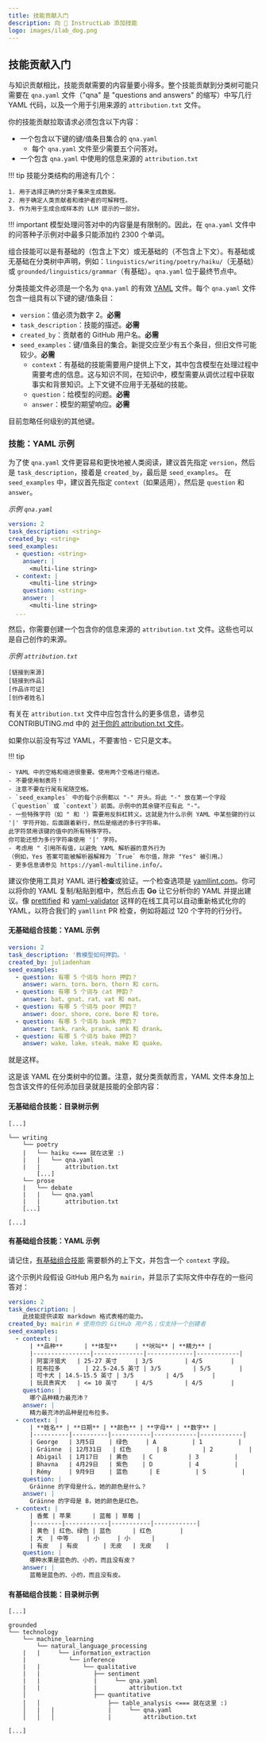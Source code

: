 ```yaml
---
title: 技能贡献入门
description: 向 🐶 InstructLab 添加技能
logo: images/ilab_dog.png
---
```

## 技能贡献入门

与知识贡献相比，技能贡献需要的内容量要小得多。整个技能贡献到分类树可能只需要在 `qna.yaml` 文件（"qna" 是 "questions and answers" 的缩写）中写几行 YAML 代码，以及一个用于引用来源的 `attribution.txt` 文件。

你的技能贡献拉取请求必须包含以下内容：

- 一个包含以下键的键/值条目集合的 `qna.yaml`
  - 每个 `qna.yaml` 文件至少需要五个问答对。
- 一个包含 `qna.yaml` 中使用的信息来源的 `attribution.txt`

!!! tip
    技能分类结构的用途有几个：

    1. 用于选择正确的分类子集来生成数据。
    2. 用于确定人类贡献者和维护者的可解释性。
    3. 作为用于生成合成样本的 LLM 提示的一部分。


!!! important
    模型处理问答对中的内容量是有限制的。因此，在 `qna.yaml` 文件中的问答种子示例对中最多只能添加约 2300 个单词。

组合技能可以是有基础的（包含上下文）或无基础的（不包含上下文）。有基础或无基础在分类树中声明，例如：`linguistics/writing/poetry/haiku/`（无基础）或 `grounded/linguistics/grammar`（有基础）。`qna.yaml` 位于最终节点中。

分类技能文件必须是一个名为 `qna.yaml` 的有效 [YAML](https://yaml.org/) 文件。每个 `qna.yaml` 文件包含一组具有以下键的键/值条目：

- `version`：值必须为数字 2。**必需**
- `task_description`：技能的描述。**必需**
- `created_by`：贡献者的 GitHub 用户名。**必需**
- `seed_examples`：键/值条目的集合。新提交应至少有五个条目，但旧文件可能较少。**必需**
  - `context`：有基础的技能需要用户提供上下文，其中包含模型在处理过程中需要考虑的信息。这与知识不同，在知识中，模型需要从调优过程中获取事实和背景知识。上下文键不应用于无基础的技能。
  - `question`：给模型的问题。**必需**
  - `answer`：模型的期望响应。**必需**

目前忽略任何级别的其他键。

### 技能：YAML 示例

为了使 `qna.yaml` 文件更容易和更快地被人类阅读，建议首先指定 `version`，然后是 `task_description`，接着是 `created_by`，最后是 `seed_examples`。
在 `seed_examples` 中，建议首先指定 `context`（如果适用），然后是 `question` 和 `answer`。

*示例 `qna.yaml`*

```yaml
version: 2
task_description: <string>
created_by: <string>
seed_examples:
  - question: <string>
    answer: |
      <multi-line string>
  - context: |
      <multi-line string>
    question: <string>
    answer: |
      <multi-line string>
  ...
```

然后，你需要创建一个包含你的信息来源的 `attribution.txt` 文件。这些也可以是自己创作的来源。

*示例 `attribution.txt`*

```text
[链接到来源]
[链接到作品]
[作品许可证]
[创作者姓名]
```

有关在 `attribution.txt` 文件中应包含什么的更多信息，请参见 CONTRIBUTING.md 中的 [对于你的 attribution.txt 文件](https://github.com/instructlab/taxonomy/blob/main/CONTRIBUTING.md#for-your-attributiontxt-file)。

如果你以前没有写过 YAML，不要害怕 - 它只是文本。

!!! tip

    - YAML 中的空格和缩进很重要。使用两个空格进行缩进。
    - 不要使用制表符！
    - 注意不要在行尾有尾随空格。
    - `seed_examples` 中的每个示例都以 "-" 开头。将此 "-" 放在第一个字段（`question` 或 `context`）前面。示例中的其余键不应有此 "-"。
    - 一些特殊字符（如 " 和 '）需要用反斜杠转义。这就是为什么示例 YAML 中某些键的行以 '|' 字符开始，后面跟着新行，然后是缩进的多行字符串。
    此字符禁用该键的值中的所有特殊字符。
    你可能还想为多行字符串使用 '|' 字符。
    - 考虑用 " 引用所有值，以避免 YAML 解析器的意外行为
    （例如，Yes 答案可能被解析器解释为 `True` 布尔值，除非 "Yes" 被引用。）
    - 更多信息请参见 https://yaml-multiline.info/。

建议你使用工具对 YAML 进行**检查**或验证。一个检查选项是 [yamllint.com](https://yamllint.com)。你可以将你的 YAML 复制/粘贴到框中，然后点击 **Go** 让它分析你的 YAML 并提出建议。像 [prettified](https://onlineyamltools.com/prettify-yaml) 和 [yaml-validator](https://jsonformatter.org/yaml-validator) 这样的在线工具可以自动重新格式化你的 YAML，以符合我们的 `yamllint` PR 检查，例如将超过 120 个字符的行分行。

#### 无基础组合技能：YAML 示例

```yaml
version: 2
task_description: '教模型如何押韵。'
created_by: juliadenham
seed_examples:
  - question: 有哪 5 个词与 horn 押韵？
    answer: warn、torn、born、thorn 和 corn。
  - question: 有哪 5 个词与 cat 押韵？
    answer: bat、gnat、rat、vat 和 mat。
  - question: 有哪 5 个词与 poor 押韵？
    answer: door、shore、core、bore 和 tore。
  - question: 有哪 5 个词与 bank 押韵？
    answer: tank、rank、prank、sank 和 drank。
  - question: 有哪 5 个词与 bake 押韵？
    answer: wake、lake、steak、make 和 quake。
```

就是这样。

这是该 YAML 在分类树中的位置。注意，就分类贡献而言，YAML 文件本身加上包含该文件的任何添加目录就是技能的全部内容：

#### 无基础组合技能：目录树示例

```ascii
[...]

└── writing
    └── poetry
    |   └── haiku <=== 就在这里 :)
    |   |   └── qna.yaml
    |   |       attribution.txt
        [...]
    └── prose
    |   └── debate
    |   |   └── qna.yaml
    |   |       attribution.txt
    [...]

[...]
```

#### 有基础组合技能：YAML 示例

请记住，[有基础组合技能](skills_guide.md#grounded-compositional-skills) 需要额外的上下文，并包含一个 `context` 字段。

这个示例片段假设 GitHub 用户名为 `mairin`，并显示了实际文件中存在的一些问答对：


```yaml
version: 2
task_description: |
    此技能提供读取 markdown 格式表格的能力。
created_by: mairin # 使用你的 GitHub 用户名；仅支持一个创建者
seed_examples:
  - context: |
      | **品种**      | **体型**     | **吠叫** | **精力** |
      |----------------|--------------|-------------|------------|
      | 阿富汗猎犬   | 25-27 英寸     | 3/5         | 4/5        |
      | 拉布拉多       | 22.5-24.5 英寸 | 3/5         | 5/5        |
      | 可卡犬 | 14.5-15.5 英寸 | 3/5         | 4/5        |
      | 玩具贵宾犬   | <= 10 英寸     | 4/5         | 4/5        |
    question: |
      哪个品种精力最充沛？
    answer: |
      精力最充沛的品种是拉布拉多。
  - context: |
      | **姓名** | **日期** | **颜色** | **字母** | **数字** |
      |----------|----------|-----------|------------|------------|
      | George   | 3月5日    | 绿色     | A          | 1          |
      | Gráinne  | 12月31日   | 红色       | B          | 2          |
      | Abigail  | 1月17日   | 黄色    | C          | 3          |
      | Bhavna   | 4月29日   | 紫色    | D          | 4          |
      | Rémy     | 9月9日    | 蓝色      | E          | 5          |
    question: |
      Gráinne 的字母是什么，她的颜色是什么？
    answer: |
      Gráinne 的字母是 B，她的颜色是红色。
  - context: |
      | 香蕉 | 苹果      | 蓝莓 | 草莓 |
      |--------|------------|-----------|------------|
      | 黄色 | 红色、绿色 | 蓝色      | 红色        |
      | 大  | 中等     | 小     | 小      |
      | 有皮   | 有皮       | 无皮   | 无皮    |
    question: |
      哪种水果是蓝色的、小的，而且没有皮？
    answer: |
      蓝莓是蓝色的、小的，而且没有皮。
```

#### 有基础组合技能：目录树示例

```ascii
[...]

grounded
└── technology
    └── machine_learning
        └── natural_language_processing
    |   |     └── information_extraction
    |            └── inference
    |   |            └── qualitative
    |   |               ├── sentiment
    |   |               |     └── qna.yaml
    |   |               |         attribution.txt
    │                   ├── quantitative
    │   │                   ├── table_analysis <=== 就在这里 :)
    │   |   |               |     └── qna.yaml
    │   │   │               |         attribution.txt

[...]
```

